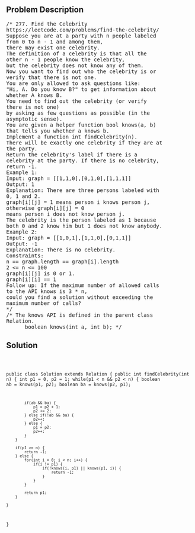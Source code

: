 <!--
<style>
  body { font-family: Arial, sans-serif; }
  .container { max-width: 100%; margin: 0 auto; padding: 10px; }
  .comment-block { max-width: 30%; background-color: #f9f9f9; padding: 10px; border-left: 5px solid #ccc; overflow-wrap: break-word; white-space: pre-wrap; }
  .code-block { background-color: #f4f4f4; padding: 10px; border: 1px solid #ddd; overflow-wrap: break-word; white-space: pre-wrap; }
</style>
-->

<div class='container'>
<h2>Problem Description</h2>
<div class='comment-block'>
<pre>
/* 277. Find the Celebrity
https://leetcode.com/problems/find-the-celebrity/
Suppose you are at a party with n people labeled
from 0 to n - 1 and among them,
there may exist one celebrity.
The definition of a celebrity is that all the
other n - 1 people know the celebrity,
but the celebrity does not know any of them.
Now you want to find out who the celebrity is or
verify that there is not one.
You are only allowed to ask questions like:
"Hi, A. Do you know B?" to get information about
whether A knows B.
You need to find out the celebrity (or verify
there is not one)
by asking as few questions as possible (in the
asymptotic sense).
You are given a helper function bool knows(a, b)
that tells you whether a knows b.
Implement a function int findCelebrity(n).
There will be exactly one celebrity if they are at
the party.
Return the celebrity's label if there is a
celebrity at the party. If there is no celebrity,
return -1.
Example 1:
Input: graph = [[1,1,0],[0,1,0],[1,1,1]]
Output: 1
Explanation: There are three persons labeled with
0, 1 and 2.
graph[i][j] = 1 means person i knows person j,
otherwise graph[i][j] = 0
means person i does not know person j.
The celebrity is the person labeled as 1 because
both 0 and 2 know him but 1 does not know anybody.
Example 2:
Input: graph = [[1,0,1],[1,1,0],[0,1,1]]
Output: -1
Explanation: There is no celebrity.
Constraints:
n == graph.length == graph[i].length
2 <= n <= 100
graph[i][j] is 0 or 1.
graph[i][i] == 1
Follow up: If the maximum number of allowed calls
to the API knows is 3 * n,
could you find a solution without exceeding the
maximum number of calls?
*/
/* The knows API is defined in the parent class
Relation.
      boolean knows(int a, int b); */
</pre>
</div>

<h2>Solution</h2>
<div class='code-block'>
<pre><code class='language-java'>



public class Solution extends Relation {
    public int findCelebrity(int n) {
        int p1 = 0, p2 = 1;
        while(p1 < n && p2 < n) {
            boolean ab = knows(p1, p2);
            boolean ba = knows(p2, p1);

            if(ab && ba) {
                p1 = p2 + 1;
                p2 += 2;
            } else if(!ab && ba) {
                p2++;
            } else {
                p1 = p2;
                p2++;
            }
        }

        if(p1 >= n) {
            return -1;
        } else {
            for(int i = 0; i < n; i++) {
                if(i != p1) {
                    if(!knows(i, p1) || knows(p1, i)) {
                        return -1;
                    }
                }
            }

            return p1;
        }
        
    }
}
</code></pre>
</div>
</div>

